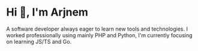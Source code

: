 # Hi 👋, I'm Arjnem
A software developer always eager to learn new tools and technologies. I worked professionally using mainly PHP and Python, I'm currently focusing on learning JS/TS and Go.
